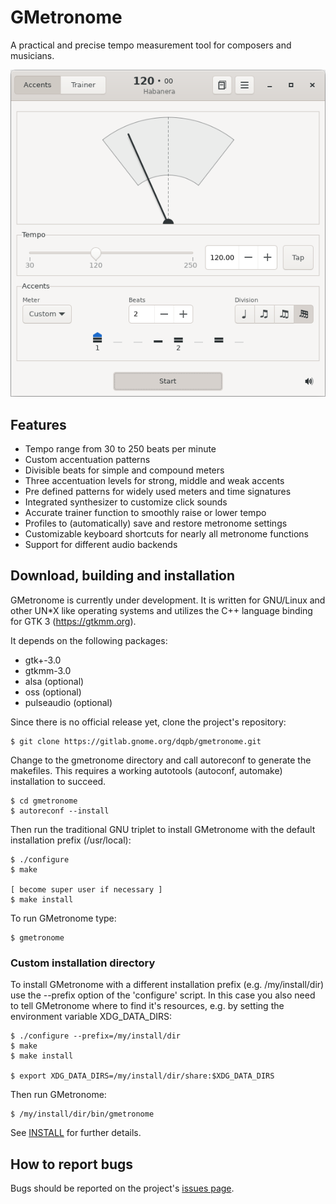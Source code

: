 GMetronome
==========
A practical and precise tempo measurement tool for composers and musicians.

![Screenshot](data/screenshots/screenshot.png)

Features
--------
* Tempo range from 30 to 250 beats per minute
* Custom accentuation patterns
* Divisible beats for simple and compound meters
* Three accentuation levels for strong, middle and weak accents
* Pre defined patterns for widely used meters and time signatures
* Integrated synthesizer to customize click sounds
* Accurate trainer function to smoothly raise or lower tempo
* Profiles to (automatically) save and restore metronome settings
* Customizable keyboard shortcuts for nearly all metronome functions
* Support for different audio backends

Download, building and installation
-----------------------------------
GMetronome is currently under development. It is written for GNU/Linux and
other UN*X like operating systems and utilizes the C++ language binding for
GTK 3 (https://gtkmm.org).

It depends on the following packages:

* gtk+-3.0
* gtkmm-3.0
* alsa (optional)
* oss (optional)
* pulseaudio (optional)

Since there is no official release yet, clone the project's repository:

```
$ git clone https://gitlab.gnome.org/dqpb/gmetronome.git
```

Change to the gmetronome directory and call autoreconf to generate the makefiles.
This requires a working autotools (autoconf, automake) installation to succeed.

```
$ cd gmetronome
$ autoreconf --install
```

Then run the traditional GNU triplet to install GMetronome with the default installation prefix (/usr/local):

```
$ ./configure
$ make

[ become super user if necessary ]
$ make install
```

To run GMetronome type:

```
$ gmetronome
```

### Custom installation directory

To install GMetronome with a different installation prefix (e.g. /my/install/dir) use the --prefix option of the 'configure' script. In this case you also need to tell GMetronome where to find it's resources, e.g. by setting the environment variable XDG_DATA_DIRS:

```
$ ./configure --prefix=/my/install/dir
$ make
$ make install

$ export XDG_DATA_DIRS=/my/install/dir/share:$XDG_DATA_DIRS
```

Then run GMetronome:

```
$ /my/install/dir/bin/gmetronome
```

See [INSTALL](INSTALL) for further details.

How to report bugs
------------------
Bugs should be reported on the project's [issues page](https://gitlab.gnome.org/dqpb/gmetronome/issues).
